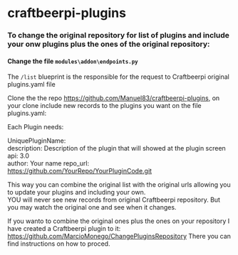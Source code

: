 # craftbeerpi-plugins

### To change the original repository for list of plugins and include your onw plugins plus the ones of the original repository:

#### Change the file `modules\addon\endpoints.py`
The `/list` blueprint is the responsible for the request to Craftbeerpi original plugins.yaml file 

Clone the the repo https://github.com/Manuel83/craftbeerpi-plugins,
on your clone include new records to the plugins you want on the file plugins.yaml:

Each Plugin needs:

UniquePluginName:   
  description: Description of the plugin that will showed at the plugin screen  
  api: 3.0  
  author: Your name 
  repo_url: https://github.com/YourRepo/YourPluginCode.git  

  This way you can combine the original list with the original urls allowing you to update your plugins and including your own.   
  YOU will never see new records from original Craftbeerpi repository. But you may watch the original one and see when it changes.

If you wanto to combine the original ones plus the ones on your repository I have created a Craftbeerpi plugin to it:
https://github.com/MarcioMonego/ChangePluginsRepository
There you can find instructions on how to proced.